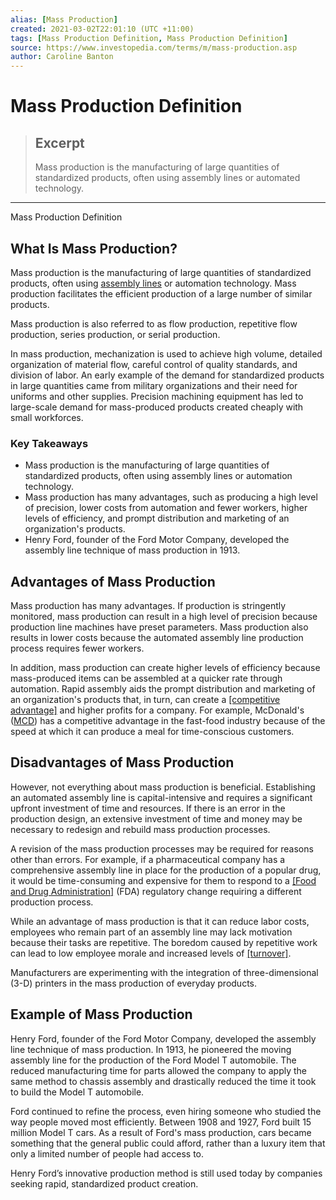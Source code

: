 ```yaml
---
alias: [Mass Production]
created: 2021-03-02T22:01:10 (UTC +11:00)
tags: [Mass Production Definition, Mass Production Definition]
source: https://www.investopedia.com/terms/m/mass-production.asp
author: Caroline Banton
---
```


# Mass Production Definition

> ## Excerpt
> Mass production is the manufacturing of large quantities of standardized products, often using assembly lines or automated technology.

---

Mass Production Definition
## What Is Mass Production?

Mass production is the manufacturing of large quantities of standardized products, often using [assembly lines](https://www.investopedia.com/assembly-line-definition-4684004) or automation technology. Mass production facilitates the efficient production of a large number of similar products.

Mass production is also referred to as flow production, repetitive flow production, series production, or serial production.

In mass production, mechanization is used to achieve high volume, detailed organization of material flow, careful control of quality standards, and division of labor. An early example of the demand for standardized products in large quantities came from military organizations and their need for uniforms and other supplies. Precision machining equipment has led to large-scale demand for mass-produced products created cheaply with small workforces.

### Key Takeaways

-   Mass production is the manufacturing of large quantities of standardized products, often using assembly lines or automation technology.
-   Mass production has many advantages, such as producing a high level of precision, lower costs from automation and fewer workers, higher levels of efficiency, and prompt distribution and marketing of an organization's products.
-   Henry Ford, founder of the Ford Motor Company, developed the assembly line technique of mass production in 1913.

## Advantages of Mass Production

Mass production has many advantages. If production is stringently monitored, mass production can result in a high level of precision because production line machines have preset parameters. Mass production also results in lower costs because the automated assembly line production process requires fewer workers.

In addition, mass production can create higher levels of efficiency because mass-produced items can be assembled at a quicker rate through automation. Rapid assembly aids the prompt distribution and marketing of an organization's products that, in turn, can create a [[competitive advantage]](https://www.investopedia.com/terms/c/competitive_advantage.asp) and higher profits for a company. For example, McDonald's ([MCD](https://www.investopedia.com/markets/quote?tvwidgetsymbol=mcd)) has a competitive advantage in the fast-food industry because of the speed at which it can produce a meal for time-conscious customers.

## Disadvantages of Mass Production

However, not everything about mass production is beneficial. Establishing an automated assembly line is capital-intensive and requires a significant upfront investment of time and resources. If there is an error in the production design, an extensive investment of time and money may be necessary to redesign and rebuild mass production processes. 

A revision of the mass production processes may be required for reasons other than errors. For example, if a pharmaceutical company has a comprehensive assembly line in place for the production of a popular drug, it would be time-consuming and expensive for them to respond to a [[Food and Drug Administration]](https://www.investopedia.com/terms/f/fda.asp) (FDA) regulatory change requiring a different production process.

While an advantage of mass production is that it can reduce labor costs, employees who remain part of an assembly line may lack motivation because their tasks are repetitive. The boredom caused by repetitive work can lead to low employee morale and increased levels of [[turnover]](https://www.investopedia.com/terms/t/turnover.asp).

Manufacturers are experimenting with the integration of three-dimensional (3-D) printers in the mass production of everyday products.

## Example of Mass Production

Henry Ford, founder of the Ford Motor Company, developed the assembly line technique of mass production. In 1913, he pioneered the moving assembly line for the production of the Ford Model T automobile. The reduced manufacturing time for parts allowed the company to apply the same method to chassis assembly and drastically reduced the time it took to build the Model T automobile.

Ford continued to refine the process, even hiring someone who studied the way people moved most efficiently. Between 1908 and 1927, Ford built 15 million Model T cars. As a result of Ford's mass production, cars became something that the general public could afford, rather than a luxury item that only a limited number of people had access to.

Henry Ford’s innovative production method is still used today by companies seeking rapid, standardized product creation.
